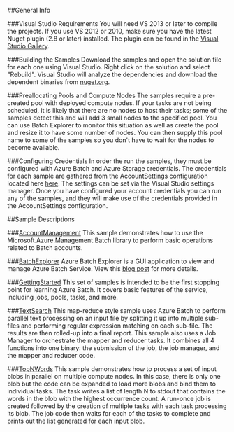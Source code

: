 ##General Info

###Visual Studio Requirements
You will need VS 2013 or later to compile the projects. If you use VS 2012 or 2010, make sure you have the latest Nuget plugin (2.8 or later) installed. The plugin can be found in the [Visual Studio Gallery](https://visualstudiogallery.msdn.microsoft.com/27077b70-9dad-4c64-adcf-c7cf6bc9970c).

###Building the Samples
Download the samples and open the solution file for each one using Visual Studio. Right click on the solution and select "Rebuild". Visual Studio will analyze the dependencies and download the dependent binaries from [nuget.org](http://www.nuget.org/packages/Azure.Batch/).

###Preallocating Pools and Compute Nodes
The samples require a pre-created pool with deployed compute nodes. If your tasks are not being scheduled, it is likely that there are no nodes to host their tasks; some of the samples detect this and will add 3 small nodes to the specified pool. You can use Batch Explorer to monitor this situation as well as create the pool and resize it to have some number of nodes. You can then supply this pool name to some of the samples so you don't have to wait for the nodes to become available.

###Configuring Credentials
In order the run the samples, they must be configured with Azure Batch and Azure Storage credentials.  The credentials for each sample are gathered from the AccountSettings configuration located here [here](./Common/AccountSettings.settings).  The settings can be set via the Visual Studio settings manager.  Once you have configured your account credentials you can run any of the samples, and they will make use of the credentials provided in the AccountSettings configuration.    

##Sample Descriptions

###[AccountManagement](./AccountManagement)
This sample demonstrates how to use the Microsoft.Azure.Management.Batch library to perform basic operations related to Batch accounts.

###[BatchExplorer](./BatchExplorer)
Azure Batch Explorer is a GUI application to view and manage Azure Batch Service. View this [blog post](http://blogs.technet.com/b/windowshpc/archive/2015/01/20/azure-batch-explorer-sample-walkthrough.aspx) for more details.

###[GettingStarted](./GettingStarted)
This set of samples is intended to be the first stopping point for learning Azure Batch.  It covers basic features of the service, including jobs, pools, tasks, and more.

###[TextSearch](./TextSearch)
This map-reduce style sample uses Azure Batch to perform parallel text processing on an input file by splitting it up into multiple sub-files and performing regular expression matching on each sub-file. The results are then rolled-up into a final report. This sample also uses a Job Manager to orchestrate the mapper and reducer tasks. It combines all 4 functions into one binary: the submission of the job, the job manager, and the mapper and reducer code.

###[TopNWords](./TopNWords)
This sample demonstrates how to process a set of input blobs in parallel on multiple compute nodes. In this case, there is only one blob but the code can be expanded to load more blobs and bind them to individual tasks. The task writes a list of length N to stdout that contains the words in the blob with the highest occurrence count. A run-once job is created followed by the creation of multiple tasks with each task processing its blob. The job code then waits for each of the tasks to complete and prints out the list generated for each input blob.

